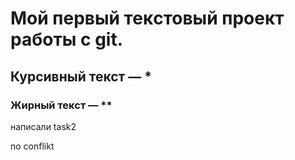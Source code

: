 # Мой первый текcтовый проект работы с git.

## Курсивный текст — *

### Жирный текст — ** 

написали task2





no conflikt